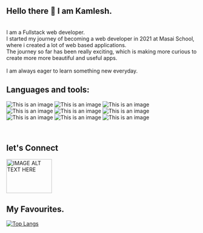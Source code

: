 ## Hello there :wave: I am Kamlesh.
<br />
I am a Fullstack web developer.
<br/>
I started my journey of becoming a web developer in 2021 at Masai School, where i created a lot of web based applications.
<br/>
The journey so far has been really exciting, which is making more curious to create more more beautiful and useful apps.
<br/>
<br/>
I am always eager to learn something new everyday.

## Languages and tools:

![This is an image](	https://img.shields.io/badge/JavaScript-323330?style=for-the-badge&logo=javascript&logoColor=F7DF1E)
![This is an image](	https://img.shields.io/badge/Node.js-339933?style=for-the-badge&logo=nodedotjs&logoColor=white)
![This is an image](	https://img.shields.io/badge/Express.js-000000?style=for-the-badge&logo=express&logoColor=white)
![This is an image](	https://img.shields.io/badge/CSS3-1572B6?style=for-the-badge&logo=css3&logoColor=white)
![This is an image](	https://img.shields.io/badge/HTML5-E34F26?style=for-the-badge&logo=html5&logoColor=white)
![This is an image](	https://img.shields.io/badge/React-20232A?style=for-the-badge&logo=react&logoColor=61DAFB)
![This is an image](	https://img.shields.io/badge/Redux-593D88?style=for-the-badge&logo=redux&logoColor=white)
![This is an image](	https://img.shields.io/badge/MongoDB-white?style=for-the-badge&logo=mongodb&logoColor=4EA94B)
![This is an image](	https://img.shields.io/badge/Python-FFD43B?style=for-the-badge&logo=python&logoColor=darkgreen)

<br/>

## let's Connect
<a href="https://www.linkedin.com/in/kamlesh-kumar-pradhan-b06742135/
" target="_blank"><img src="https://1000logos.net/wp-content/uploads/2017/03/Linkedin-Logo.png"
alt="IMAGE ALT TEXT HERE" width="120" height="90" /></a>

## My Favourites.
[![Top Langs](https://github-readme-stats.vercel.app/api/top-langs/?username=kamleshfw11179)](https://github.com/kamleshfw11179/github-readme-stats)
